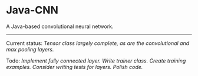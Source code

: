 # Java-CNN
A Java-based convolutional neural network.

---

Current status: *Tensor class largely complete, as are the convolutional and max pooling layers.*

Todo: *Implement fully connected layer. Write trainer class. Create training examples.*
      *Consider writing tests for layers. Polish code.*

